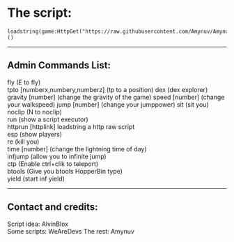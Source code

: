 # The script:

    loadstring(game:HttpGet("https://raw.githubusercontent.com/Amynuv/Amynuvcommander/main/Script"))()


___________________________________________
## Admin Commands List:

fly  (E to fly)   
tpto [numberx,numbery,numberz]  (tp to a position) 
dex (dex explorer)   
gravity [number]  (change the gravity of the game) 
speed [number]    (change your walkspeed) 
jump [number]  (change your jumppower) 
sit  (sit you) 
noclip  (N to noclip)   
run (show a script executor)  
httprun [httplink]  loadstring a http raw script   
esp (show players)   
re (kill you)  
time [number]  (change the lightning time of day)  
infjump (allow you to infinite jump)   
ctp (Enable ctrl+clik to teleport)  
btools  (Give you btools HopperBin type)  
yield (start inf yield)

_____________________________________________

## Contact and credits: 

Script idea: AlvinBlox  
Some scripts: WeAreDevs 
The rest: Amynuv   
